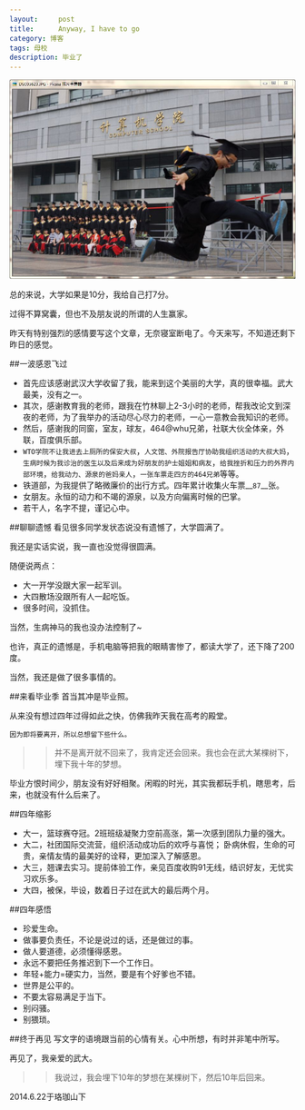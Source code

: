 ```yaml
---
layout:     post
title:      Anyway, I have to go
category: 博客
tags: 母校
description: 毕业了
---
```

![img](/public/upload/whu/bye.jpg)

总的来说，大学如果是10分，我给自己打7分。

过得不算窝囊，但也不及朋友说的所谓的人生赢家。

昨天有特别强烈的感情要写这个文章，无奈寝室断电了。今天来写，不知道还剩下昨日的感觉。

##一波感恩飞过
*	首先应该感谢武汉大学收留了我，能来到这个美丽的大学，真的很幸福。武大最美，没有之一。
*	其次，感谢教育我的老师，跟我在竹林聊上2-3小时的老师，帮我改论文到深夜的老师，为了我举办的活动尽心尽力的老师，一心一意教会我知识的老师。
*	然后，感谢我的同窗，室友，球友，464@whu兄弟，社联大伙全体亲，外联，百度俱乐部。
*	`WTO学院不让我进去上厕所的保安大叔`，`人文馆、外院报告厅协助我组织活动的大叔大妈`，`生病时候为我诊治的医生以及后来成为好朋友的护士姐姐和病友`，`给我挫折和压力的外界内部环境`，`给我动力、源泉的爸妈亲人`，`一张车票走四方的464兄弟`等等。
*	铁道部，为我提供了略微廉价的出行方式。四年累计收集火车票__`87`__张。
*	女朋友。永恒的动力和不竭的源泉，以及方向偏离时候的巴掌。
*	若干人，名字不提，谨记心中。

##聊聊遗憾
看见很多同学发状态说没有遗憾了，大学圆满了。

我还是实话实说，我一直也没觉得很圆满。

随便说两点：

*	大一开学没跟大家一起军训。
*	大四散场没跟所有人一起吃饭。
*	很多时间，没抓住。

当然，生病神马的我也没办法控制了~

也许，真正的遗憾是，手机电脑等把我的眼睛害惨了，都读大学了，还下降了200度。

当然，我还是做了很多事情的。

##来看毕业季
首当其冲是毕业照。

从来没有想过四年过得如此之快，仿佛我昨天我在高考的殿堂。

`因为即将要离开，所以总想留下些什么。`

>>并不是离开就不回来了，我肯定还会回来。我也会在武大某棵树下，埋下我十年的梦想。

毕业方恨时间少，朋友没有好好相聚。闲暇的时光，其实我都玩手机，瞎思考，后来，也就没有什么后来了。

##四年缩影
*	大一，篮球赛夺冠。2班班级凝聚力空前高涨，第一次感到团队力量的强大。
*	大二，社团国际交流营，组织活动成功后的欢呼与喜悦； 卧病休假，生命的可贵，亲情友情的最美好的诠释，更加深入了解感恩。
*	大三，翘课去实习。提前体验工作，亲见百度收购91无线，结识好友，无忧实习欢乐多。
*	大四，被保，毕设，数着日子过在武大的最后两个月。

##四年感悟
*	珍爱生命。
*	做事要负责任，不论是说过的话，还是做过的事。
*	做人要道德，必须懂得感恩。
*	永远不要把任务推迟到下一个工作日。
*	年轻+能力=硬实力，当然，要是有个好爹也不错。
*	世界是公平的。
*	不要太容易满足于当下。
*	别闷骚。
*	别猥琐。

##终于再见
写文字的语境跟当前的心情有关。心中所想，有时并非笔中所写。

再见了，我亲爱的武大。

>>我说过，我会埋下10年的梦想在某棵树下，然后10年后回来。


2014.6.22于珞珈山下




